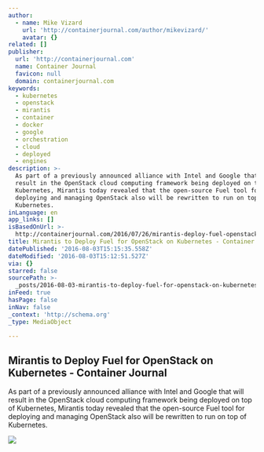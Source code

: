 ```yaml
---
author:
  - name: Mike Vizard
    url: 'http://containerjournal.com/author/mikevizard/'
    avatar: {}
related: []
publisher:
  url: 'http://containerjournal.com'
  name: Container Journal
  favicon: null
  domain: containerjournal.com
keywords:
  - kubernetes
  - openstack
  - mirantis
  - container
  - docker
  - google
  - orchestration
  - cloud
  - deployed
  - engines
description: >-
  As part of a previously announced alliance with Intel and Google that will
  result in the OpenStack cloud computing framework being deployed on top of
  Kubernetes, Mirantis today revealed that the open-source Fuel tool for
  deploying and managing OpenStack also will be rewritten to run on top of
  Kubernetes.
inLanguage: en
app_links: []
isBasedOnUrl: >-
  http://containerjournal.com/2016/07/26/mirantis-deploy-fuel-openstack-kubernetes/
title: Mirantis to Deploy Fuel for OpenStack on Kubernetes - Container Journal
datePublished: '2016-08-03T15:15:35.558Z'
dateModified: '2016-08-03T15:12:51.527Z'
via: {}
starred: false
sourcePath: >-
  _posts/2016-08-03-mirantis-to-deploy-fuel-for-openstack-on-kubernetes-contai.md
inFeed: true
hasPage: false
inNav: false
_context: 'http://schema.org'
_type: MediaObject

---
```

<article style=""><h1>Mirantis to Deploy Fuel for OpenStack on Kubernetes - Container Journal</h1><p>As part of a previously announced alliance with Intel and Google that will result in the OpenStack cloud computing framework being deployed on top of Kubernetes, Mirantis today revealed that the open-source Fuel tool for deploying and managing OpenStack also will be rewritten to run on top of Kubernetes.</p><img src="http://containerjournal.com/wp-content/uploads/2016/07/Fuel.jpg" /></article>